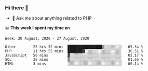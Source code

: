 ### Hi there 👋

<!--
**mustafaculban/mustafaculban** is a ✨ _special_ ✨ repository because its `README.md` (this file) appears on your GitHub profile.

Here are some ideas to get you started:

- 🌱 I’m currently learning ...
- 👯 I’m looking to collaborate on ...
- 🤔 I’m looking for help with ...
- 📫 How to reach me: ...
- 😄 Pronouns: ...
- ⚡ Fun fact: ...

-->
- 💬 Ask me about anything related to PHP


📊 **This week I spent my time on**
<!--START_SECTION:waka-->
```text
Week: 20 August, 2020 - 27 August, 2020

Other        25 hrs 32 mins  ████████████████▒░░░░░░░░   65.34 % 
PHP          11 hrs 55 mins  ███████▓░░░░░░░░░░░░░░░░░   30.51 % 
JavaScript   50 mins         ▓░░░░░░░░░░░░░░░░░░░░░░░░   02.17 % 
SQL          38 mins         ▒░░░░░░░░░░░░░░░░░░░░░░░░   01.66 % 
HTML         3 mins          ░░░░░░░░░░░░░░░░░░░░░░░░░   00.14 % 
```
<!--END_SECTION:waka-->
